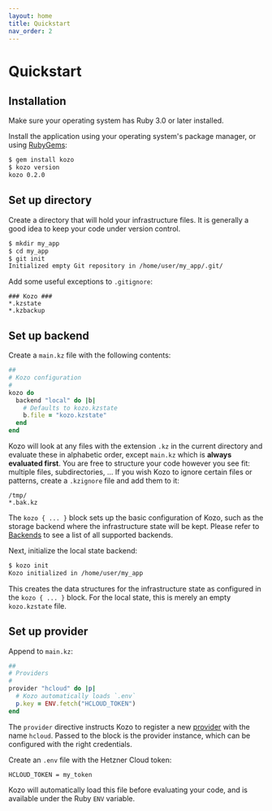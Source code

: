 ```yaml
---
layout: home
title: Quickstart
nav_order: 2
---
```


# Quickstart

## Installation

Make sure your operating system has Ruby 3.0 or later installed.

Install the application using your operating system's package manager, or using [RubyGems](https://www.rubygems.org):

```sh
$ gem install kozo
$ kozo version
kozo 0.2.0
```

## Set up directory

Create a directory that will hold your infrastructure files.
It is generally a good idea to keep your code under version control.

```sh
$ mkdir my_app
$ cd my_app
$ git init
Initialized empty Git repository in /home/user/my_app/.git/
```

Add some useful exceptions to `.gitignore`:

```
### Kozo ###
*.kzstate
*.kzbackup
```

## Set up backend

Create a `main.kz` file with the following contents:

```ruby
##
# Kozo configuration
#
kozo do
  backend "local" do |b|
    # Defaults to kozo.kzstate
    b.file = "kozo.kzstate"
  end
end
```

Kozo will look at any files with the extension `.kz` in the current directory and evaluate these in alphabetic order, except `main.kz` which is **always evaluated first**.
You are free to structure your code however you see fit: multiple files, subdirectories, ...
If you wish Kozo to ignore certain files or patterns, create a `.kzignore` file and add them to it:

```
/tmp/
*.bak.kz
```

The `kozo { ... }` block sets up the basic configuration of Kozo, such as the storage backend where the infrastructure state will be kept.
Please refer to [Backends](backends.md) to see a list of all supported backends.

Next, initialize the local state backend:

```sh
$ kozo init
Kozo initialized in /home/user/my_app
```

This creates the data structures for the infrastructure state as configured in the `kozo { ... }` block.
For the local state, this is merely an empty `kozo.kzstate` file.

## Set up provider

Append to `main.kz`:

```ruby
##
# Providers
#
provider "hcloud" do |p|
  # Kozo automatically loads `.env`
  p.key = ENV.fetch("HCLOUD_TOKEN")
end
```

The `provider` directive instructs Kozo to register a new [provider](providers.md) with the name `hcloud`.
Passed to the block is the provider instance, which can be configured with the right credentials.

Create an `.env` file with the Hetzner Cloud token:

```env
HCLOUD_TOKEN = my_token
```

Kozo will automatically load this file before evaluating your code, and is available under the Ruby `ENV` variable.
